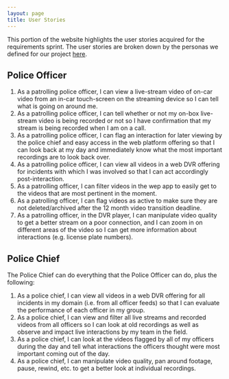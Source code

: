 ```yaml
---
layout: page
title: User Stories
---
```


This portion of the website highlights the user stories acquired for the requirements sprint. The user stories are broken down by the personas we defined for our project [here](personas).

## Police Officer
1. As a patrolling police officer, I can view a live-stream video of on-car video from an in-car touch-screen on the streaming device so I can tell what is going on around me.
2. As a patrolling police officer, I can tell whether or not my on-box live-stream video is being recorded or not so I have confirmation that my stream is being recorded when I am on a call. 
3. As a patrolling police officer, I can flag an interaction for later viewing by the police chief and easy access in the web platform offering so that I can look back at my day and immediately know what the most important recordings are to look back over.
4. As a patrolling police officer, I can view all videos in a web DVR offering for incidents with which I was involved so that I can act accordingly post-interaction.
5. As a patrolling officer, I can filter videos in the wep app to easily get to the videos that are most pertinent in the moment.
6. As a patrolling officer, I can flag videos as active to make sure they are not deleted/archived after the 12 month video transition deadline.
7. As a patrolling officer, in the DVR player, I can manipulate video quality to get a better stream on a poor connection, and I can zoom in on different areas of the video so I can get more information about interactions (e.g. license plate numbers).

## Police Chief
The Police Chief can do everything that the Police Officer can do, plus the following:
1. As a police chief, I can view all videos in a web DVR offering for all incidents in my domain (i.e. from all officer feeds) so that I can evaluate the performance of each officer in my group.
2. As a police chief, I can view and filter all live streams and recorded videos from all officers so I can look at old recordings as well as observe and impact live interactions by my team in the field.
3. As a police chief, I can look at the videos flagged by all of my officers during the day and tell what interactions the officers thought were most important coming out of the day.
4. As a police chief, I can manipulate video quality, pan around footage, pause, rewind, etc. to get a better look at individual recordings.

